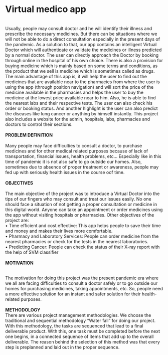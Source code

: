 # Virtual medico app

<br>
Usually, people may consult doctor and he will identify their illness and 
prescribe the necessary medicines. But there can be situations where we will not be able to do a 
direct consultation especially in the present days of the pandemic. As a solution to that, our app 
contains an intelligent Virtual Doctor which will authenticate or validate the medicines or 
illness predicted by a normal doctor. The user can directly approach the Doctor by booking 
through online in the hospital of his own choice. There is also a provision for buying medicine 
which is mainly based on some terms and conditions, as the product that we sell is medicine 
which is sometimes called as drugs. The main advantage of this app is, it will help the user to 
find out the medicines that are available near to the pharmacies from where the user is using the 
app (through position navigation) and will sort the price of the medicine available in the 
pharmacies and helps the user to buy the medicine at the lowest price available near to him. 
Also, he is able to find the nearest labs and their respective tests. The user can also check his 
order or booking status. And another highlight is the user can also predict the diseases like lung 
cancer or anything by himself instantly. This project also includes a website for the admin, 
hospitals, labs, pharmacies and doctors to control their sections.
<br>
<br>
<b>PROBLEM DEFINITION </b><br><br>
Many people may face difficulties to consult a doctor, to purchase medicines and for 
other medical related purposes because of lack of transportation, financial issues, health 
problems, etc... Especially like in this time of pandemic it is not also safe to go outside our 
homes. Also, sometimes due to absence of proper treatment or awareness, people may fed up 
with seriously health issues in the course oof time. <br><br>
<b>OBJECTIVES</b><br><br>
The main objective of the project was to introduce a Virtual Doctor into the tips of our 
fingers who may consult and treat our issues easily. No one should face a situation of not 
getting a proper consultation or medicine in this digital world. Anyone can take an appointment 
or order medicines using the app without visiting hospitals or pharmacies. Other objectives of 
the project are: <br>
• Time efficient and cost effective: This app helps people to save their time and 
money and makes their lives more comfortable. <br>
• Pharmacy and Laboratory Services: People can order medicine from the nearest 
pharmacies or check for the tests in the nearest laboratories. <br>
• Predicting Cancer: People can check the status of their X-ray report with the help 
of SVM classifier<br><br>
<b> MOTIVATION</b><br><br>
 
 The motivation for doing this project was the present pandemic era where we all 
are facing difficulties to consult a doctor safely or to go outside our homes for purchasing 
medicines, taking appointments, etc. So, people need a more effective solution for an instant and 
safer solution for their health-related purposes.
<br><br>
<b>METHODOLOGY </b><br>
There are various project management methodologies. We choose the traditional and 
sequential methodology “Water fall” for doing our project. With this methodology, the tasks 
are sequenced that lead to a final deliverable product. With this, one task must be completed 
before the next one begins, in a connected sequence of items that add up to the overall 
deliverable. The reason behind the selection of this method was that every step is preplanned 
and laid out in the proper sequence.
